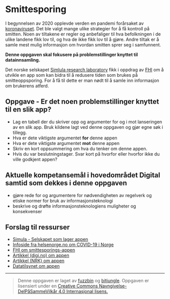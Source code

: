 # Smittesporing

I begynnelsen av 2020 opplevde verden en pandemi forårsaket av [koronaviruset](https://www.datatilsynet.no/aktuelt/aktuelle-nyheter-2020/ny-sporings-app-for-a-hindre-koronasmitte/). Det ble valgt mange ulike strategier for å få kontroll på smitten. Noen av tiltakene er regler og anbefaliger til hva befolkningen i de ulike landene fikk lov til, og hva de ikke fikk lov til å gjøre. Andre tiltak er å samle mest mulig informasjon om hvordan smitten sprer seg i samfunnent. 

**Denne oppgaven skal fokusere på problemstillinger knyttet til datainnsamling.**

Det norske selskapet [Simlula research laboratory](https://www.simula.no/news/digital-contact-tracing-qa) fikk i oppdrag av [FHI](https://www.fhi.no/nyheter/2020/utvikler-app-for-smitteoppsporing/) om å utvikle en app som kan bidra til å redusere tiden som brukes på smitteoppsporing. For å få til dette er man nødt til å samle inn informasjon om brukerens atferd.

## Oppgave - Er det noen problemstillinger knyttet til en slik app?

* Lag en tabell der du skriver opp og argumenter for og i mot lanseringen av en slik app. Bruk kildene lagt ved denne oppgaven og gjør egne søk i tillegg.
* Hva er dete viktigste argumentet **for** denne appen
* Hva er dete viktigste argumentet **mot** denne appen
* Skriv en kort oppsummering om hva du tenker om denne appen.
* Hvis du var beslutningstager. Svar kort på hvorfor eller hvorfor ikke du ville godkjent appen?


## Aktuelle kompetansemål i hovedområdet Digital samtid som dekkes i denne oppgaven

 * gjøre rede for og argumentere for nødvendigheten av regelverk og etiske normer for bruk av informasjonsteknologi
 * beskrive og drøfte informasjonsteknologiens muligheter og konsekvenser


## Forslag til ressurser
 
* [Simula - Selskapet som lager appen](https://simula.no)
* [Infoside fra helsenorge.no om COVID-19 i Norge](https://helsenorge.no/koronavirus/fakta-og-handtering-i-norge)
* [FHI om smittesporings-appen](https://www.fhi.no/nyheter/2020/utvikler-app-for-smitteoppsporing/)
* [Artikkel (digi.no) om appen](https://www.digi.no/artikler/ekspertgruppe-skal-ga-gjennom-kildekoden-i-ny-app-for-smittesporing/489653)
* [Artikkel (NRK) om appen](https://www.nrk.no/norge/fhi-appen-smittestopp-gjennomgas-na-av-sikkerhetseksperter-1.14977918)
* [Datatilsynet om appen](https://www.datatilsynet.no/aktuelt/aktuelle-nyheter-2020/ny-sporings-app-for-a-hindre-koronasmitte/)


---

>Denne oppgaven er laget av [fuzzbin](https://github.com/fuzzbin) og [bitjungle](https://github.com/bitjungle).
>Oppgaven er lisensiert under en
>[Creative Commons Navngivelse-DelPåSammeVilkår 4.0 Internasjonal lisens.
](http://creativecommons.org/licenses/by-sa/4.0/)
